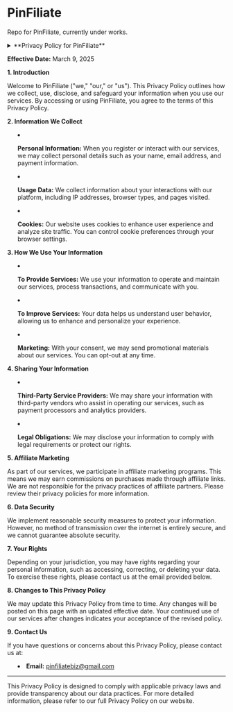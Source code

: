 # PinFiliate
Repo for PinFiliate, currently under works.

<details>
  <summary>
**Privacy Policy for PinFiliate**

**Effective Date:** March 9, 2025

**1. Introduction**

Welcome to PinFiliate ("we," "our," or "us"). This Privacy Policy outlines how we collect, use, disclose, and safeguard your information when you use our services. By accessing or using PinFiliate, you agree to the terms of this Privacy Policy.

**2. Information We Collect**

- **Personal Information:** When you register or interact with our services, we may collect personal details such as your name, email address, and payment information.
  
- **Usage Data:** We collect information about your interactions with our platform, including IP addresses, browser types, and pages visited.

- **Cookies:** Our website uses cookies to enhance user experience and analyze site traffic. You can control cookie preferences through your browser settings.

**3. How We Use Your Information**

- **To Provide Services:** We use your information to operate and maintain our services, process transactions, and communicate with you.

- **To Improve Services:** Your data helps us understand user behavior, allowing us to enhance and personalize your experience.

- **Marketing:** With your consent, we may send promotional materials about our services. You can opt-out at any time.

**4. Sharing Your Information**

- **Third-Party Service Providers:** We may share your information with third-party vendors who assist in operating our services, such as payment processors and analytics providers.

- **Legal Obligations:** We may disclose your information to comply with legal requirements or protect our rights.

**5. Affiliate Marketing**

As part of our services, we participate in affiliate marketing programs. This means we may earn commissions on purchases made through affiliate links. We are not responsible for the privacy practices of affiliate partners. Please review their privacy policies for more information.

**6. Data Security**

We implement reasonable security measures to protect your information. However, no method of transmission over the internet is entirely secure, and we cannot guarantee absolute security.

**7. Your Rights**

Depending on your jurisdiction, you may have rights regarding your personal information, such as accessing, correcting, or deleting your data. To exercise these rights, please contact us at the email provided below.

**8. Changes to This Privacy Policy**

We may update this Privacy Policy from time to time. Any changes will be posted on this page with an updated effective date. Your continued use of our services after changes indicates your acceptance of the revised policy.

**9. Contact Us**

If you have questions or concerns about this Privacy Policy, please contact us at:

- **Email:** pinfiliatebiz@gmail.com

---

This Privacy Policy is designed to comply with applicable privacy laws and provide transparency about our data practices. For more detailed information, please refer to our full Privacy Policy on our website. 
  </summary>
</details>
